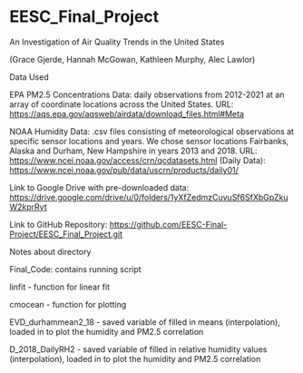 # EESC_Final_Project
An Investigation of Air Quality Trends in the United States

(Grace Gjerde, Hannah McGowan, Kathleen Murphy, Alec Lawlor)

Data Used

EPA PM2.5 Concentrations Data: daily observations from 2012-2021 at an array of coordinate locations across the United States. 
URL: https://aqs.epa.gov/aqsweb/airdata/download_files.html#Meta

NOAA Humidity Data: .csv files consisting of meteorological observations at specific sensor locations and years. We chose sensor locations Fairbanks, Alaska and Durham, New Hampshire in years 2013 and 2018. 
URL: https://www.ncei.noaa.gov/access/crn/qcdatasets.html
(Daily Data): https://www.ncei.noaa.gov/pub/data/uscrn/products/daily01/




Link to Google Drive with pre-downloaded data: https://drive.google.com/drive/u/0/folders/1yXfZedmzCuvuSf6SfXbGpZkuW2kprRyt

Link to GitHub Repository: https://github.com/EESC-Final-Project/EESC_Final_Project.git




Notes about directory

Final_Code: contains running script

linfit - function for linear fit

cmocean - function for plotting

EVD_durhammean2_18 - saved variable of filled in means (interpolation), loaded in to plot the humidity and PM2.5 correlation

D_2018_DailyRH2 - saved variable of filled in relative humidity values (interpolation), loaded in to plot the humidity and PM2.5 correlation